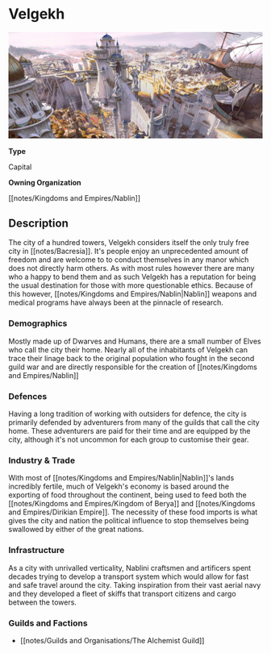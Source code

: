 # Velgekh

![](notes/assets/velgekh.jpg "Velgekh.jpg")<img src=""/>

**Type**

Capital

**Owning Organization**

[[notes/Kingdoms and Empires/Nablin]]

## Description
The city of a hundred towers, Velgekh considers itself the only truly free city in [[notes/Bacresia]]. It's people enjoy an unprecedented amount of freedom and are welcome to to conduct themselves in any manor which does not directly harm others. As with most rules however there are many who a happy to bend them and as such Velgekh has a reputation for being the usual destination for those with more questionable ethics. Because of this however, [[notes/Kingdoms and Empires/Nablin|Nablin]] weapons and medical programs have always been at the pinnacle of research.


### Demographics
Mostly made up of Dwarves and Humans, there are a small number of Elves who call the city their home. Nearly all of the inhabitants of Velgekh can trace their linage back to the original population who fought in the second guild war and are directly responsible for the creation of [[notes/Kingdoms and Empires/Nablin]]


### Defences
Having a long tradition of working with outsiders for defence, the city is primarily defended by adventurers from many of the guilds that call the city home. These adventurers are paid for their time and are equipped by the city, although it's not uncommon for each group to customise their gear.


### Industry & Trade
With most of [[notes/Kingdoms and Empires/Nablin|Nablin]]'s lands incredibly fertile, much of Velgekh's economy is based around the exporting of food throughout the continent, being used to feed both the [[notes/Kingdoms and Empires/Kingdom of Berya]] and [[notes/Kingdoms and Empires/Dirikian Empire]]. The necessity of these food imports is what gives the city and nation the political influence to stop themselves being swallowed by either of the great nations. 


### Infrastructure
As a city with unrivalled verticality, Nablini craftsmen and artificers spent decades trying to develop a transport system which would allow for fast and safe travel around the city. Taking inspiration from their vast aerial navy and they developed a fleet of skiffs that transport citizens and cargo between the towers.    


### Guilds and Factions

*   [[notes/Guilds and Organisations/The Alchemist Guild]]

